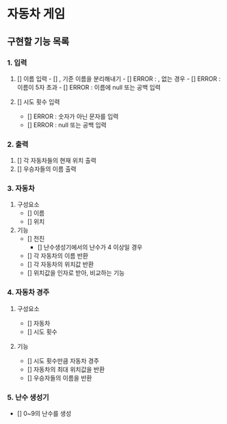 # 자동차 게임

## 구현할 기능 목록

### 1. 입력

1. [] 이름 입력 - [] , 기준 이름을 분리해내기 - [] ERROR : , 없는 경우 - [] ERROR : 이름이 5자 초과 - [] ERROR : 이름에 null 또는 공백 입력

2. [] 시도 횟수 입력
    - [] ERROR : 숫자가 아닌 문자를 입력
    - [] ERROR : null 또는 공백 입력

### 2. 출력

1. [] 각 자동차들의 현재 위치 출력
2. [] 우승자들의 이름 출력

### 3. 자동차

1. 구성요소
    - [] 이름
    - [] 위치
2. 기능
    - [] 전진
        - [] 난수생성기에서의 난수가 4 이상일 경우
    - [] 각 자동차의 이름 반환
    - [] 각 자동차의 위치값 반환
    - [] 위치값을 인자로 받아, 비교하는 기능

### 4. 자동차 경주

1. 구성요소
    - [] 자동차
    - [] 시도 횟수

2. 기능
    - [] 시도 횟수만큼 자동차 경주
    - [] 자동차의 최대 위치값을 반환
    - [] 우승자들의 이름을 반환

### 5. 난수 생성기

- [] 0~9의 난수를 생성
